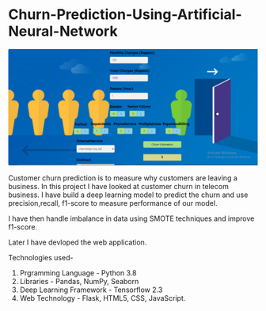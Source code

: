 # Churn-Prediction-Using-Artificial-Neural-Network
![plot](./Screenshot.png)

Customer churn prediction is to measure why customers are leaving a business. In this project I have looked at customer churn in telecom business. I have build a deep learning model to predict the churn and use precision,recall, f1-score to measure performance of our model.

I have then handle imbalance in data using SMOTE techniques and improve f1-score.

Later I have devloped the web application.

Technologies used-

1. Prgramming Language - Python 3.8
2. Libraries - Pandas, NumPy, Seaborn
3. Deep Learning Framework - Tensorflow 2.3
4. Web Technology - Flask, HTML5, CSS, JavaScript.
